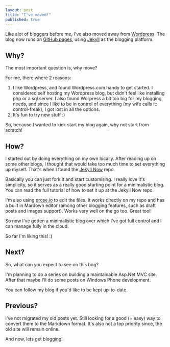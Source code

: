 ```yaml
---
layout: post
title: "I've moved!"
published: true
---
```


Like alot of bloggers before me, I've also moved away from [Wordpress](https://rafvb.wordpress.com/). The blog now runs on [GitHub pages](https://pages.github.com/), using [Jekyll](http://jekyllrb.com/) as the blogging platform.

## Why?

The most important question is, why move?

For me, there where 2 reasons:

1. I like Wordpress, and found Wordpress.com handy to get started. I considered self hosting my Wordpress blog, but didn't feel like installing php or a sql server. I also found Worpress a bit too big for my blogging needs, and since I like to be in control of everything (my wife calls it: control-freak), I got lost in all the options.
2. It's fun to try new stuff :)

So, because I wanted to kick start my blog again, why not start from scratch!

## How?

I started out by doing everything on my own locally. After reading up on some other blogs, I thought that would take too much time to set everything up myself. That's when I found the [Jekyll Now](https://github.com/barryclark/jekyll-now) repo.

Basically you can just fork it and start customising. I really love it's simplicity, so it serves as a really good starting point for a minimalistic blog. You can read the full tutorial of how to set it up at the Jekyll Now repo.

I'm also using [prose.io](http://prose.io) to edit the files. It works directly on my repo and has a built in Mardown editor (among other blogging features, such as draft posts and images support). Works very well on the go too. Great tool! 

So now I've gotten a minimalistic blog over which I've got full control and I can manage fully in the cloud.

So far I'm liking this! :)

## Next?

So, what can you expect to see on this bog?

I'm planning to do a series on building a maintainable Asp.Net MVC site. After that maybe I'll do some posts on Windows Phone development.

You can follow my blog if you'd like to be kept up-to-date. 

## Previous?

I've not migrated my old posts yet. Still looking for a good (= easy) way to convert them to the Markdown format. It's also not a top priority since, the old site will remain online.

And now, lets get blogging!
